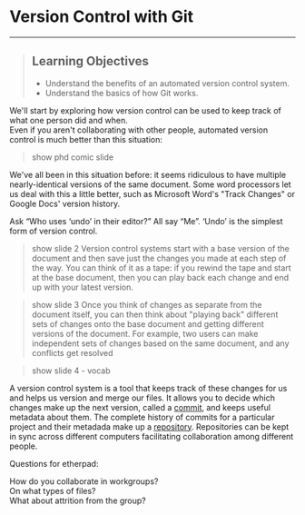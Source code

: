 # Version Control with Git
---
> ## Learning Objectives 
>
> *   Understand the benefits of an automated version control system.
> *   Understand the basics of how Git works.

We'll start by exploring how version control can be used
to keep track of what one person did and when.  
Even if you aren't collaborating with other people,
automated version control is much better than this situation:

> show phd comic slide

We've all been in this situation before: it seems ridiculous to have multiple nearly-identical versions of the same document. Some word processors let us deal with this a little better, such as Microsoft Word's "Track Changes" or Google Docs' version history.  

Ask “Who uses ‘undo’ in their editor?” All say “Me”. ‘Undo’ is the simplest form of version control.

> show slide 2
Version control systems start with a base version of the document and 
then save just the changes you made at each step of the way. 
You can think of it as a tape: if you rewind the tape and start at the base document, 
then you can play back each change and end up with your latest version.


> show slide 3
Once you think of changes as separate from the document itself, 
you can then think about "playing back" different sets of changes onto the base document 
and getting different versions of the document. For example, two users can make independent 
sets of changes based on the same document, and any conflicts get resolved  

> show slide 4 - vocab

A version control system is a tool that keeps track of these changes for us and
helps us version and merge our files. It allows you to
decide which changes make up the next version, called a
[commit](reference.html#commit), and keeps useful metadata about them. The
complete history of commits for a particular project and their metadada make up
a [repository](reference.html#repository). Repositories can be kept in sync
across different computers facilitating collaboration among different people.

Questions for etherpad:  

How do you collaborate in workgroups?  
On what types of files?  
What about attrition from the group?  

